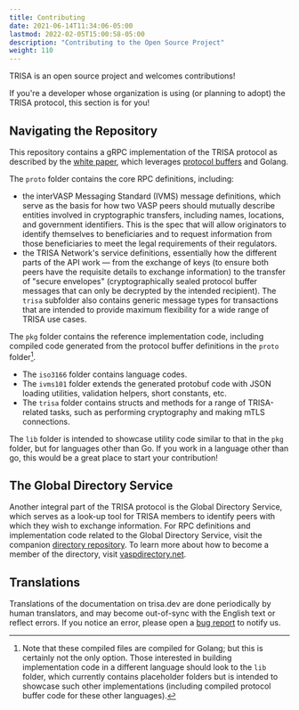 ```yaml
---
title: Contributing
date: 2021-06-14T11:34:06-05:00
lastmod: 2022-02-05T15:00:58-05:00
description: "Contributing to the Open Source Project"
weight: 110
---
```


TRISA is an open source project and welcomes contributions!

If you're a developer whose organization is using (or planning to adopt) the TRISA protocol, this section is for you!

## Navigating the Repository

This repository contains a gRPC implementation of the TRISA protocol as described by the [white paper](https://trisa.io/trisa-whitepaper/), which leverages [protocol buffers](https://grpc.io/) and Golang.

The `proto` folder contains the core RPC definitions, including:
 - the interVASP Messaging Standard (IVMS) message definitions, which serve as the basis for how two VASP peers should mutually describe entities involved in cryptographic transfers, including names, locations, and government identifiers. This is the spec that will allow originators to identify themselves to beneficiaries and to request information from those beneficiaries to meet the legal requirements of their regulators.
 - the TRISA Network's service definitions, essentially how the different parts of the API work &mdash; from the exchange of keys (to ensure both peers have the requisite details to exchange information) to the transfer of "secure envelopes" (cryptographically sealed protocol buffer messages that can only be decrypted by the intended recipient). The `trisa` subfolder also contains generic message types for transactions that are intended to provide maximum flexibility for a wide range of TRISA use cases.

The `pkg` folder contains the reference implementation code, including compiled code generated from the protocol buffer definitions in the `proto` folder[^1].
 - The `iso3166` folder contains language codes.
 - The `ivms101` folder extends the generated protobuf code with JSON loading utilities, validation helpers, short constants, etc.
 - The `trisa` folder contains structs and methods for a range of TRISA-related tasks, such as performing cryptography and making mTLS connections.

 The `lib` folder is intended to showcase utility code similar to that in the `pkg` folder, but for languages other than Go. If you work in a language other than go, this would be a great place to start your contribution!

[^1]: Note that these compiled files are compiled for Golang; but this is certainly not the only option. Those interested in building implementation code in a different language should look to the `lib` folder, which currently contains placeholder folders but is intended to showcase such other implementations (including compiled protocol buffer code for these other languages).

## The Global Directory Service

Another integral part of the TRISA protocol is the Global Directory Service, which serves as a look-up tool for TRISA members to identify peers with which they wish to exchange information. For RPC definitions and implementation code related to the Global Directory Service, visit the companion [directory repository](https://github.com/trisacrypto/directory). To learn more about how to become a member of the directory, visit [vaspdirectory.net](https://vaspdirectory.net/).

## Translations

Translations of the documentation on trisa.dev are done periodically by human translators, and may become out-of-sync with the English text or reflect errors. If you notice an error, please open a [bug report](https://github.com/trisacrypto/trisa/issues/new) to notify us.
